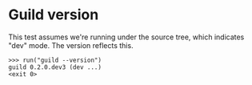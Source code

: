 # Guild version

This test assumes we're running under the source tree, which indicates
"dev" mode. The version reflects this.

    >>> run("guild --version")
    guild 0.2.0.dev3 (dev ...)
    <exit 0>
